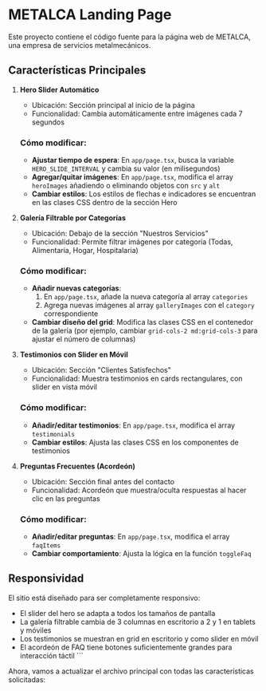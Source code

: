 # METALCA Landing Page

Este proyecto contiene el código fuente para la página web de METALCA, una empresa de servicios metalmecánicos.

## Características Principales

1. **Hero Slider Automático**
   - Ubicación: Sección principal al inicio de la página
   - Funcionalidad: Cambia automáticamente entre imágenes cada 7 segundos
   
   ### Cómo modificar:
   - **Ajustar tiempo de espera**: En `app/page.tsx`, busca la variable `HERO_SLIDE_INTERVAL` y cambia su valor (en milisegundos)
   - **Agregar/quitar imágenes**: En `app/page.tsx`, modifica el array `heroImages` añadiendo o eliminando objetos con `src` y `alt`
   - **Cambiar estilos**: Los estilos de flechas e indicadores se encuentran en las clases CSS dentro de la sección Hero

2. **Galería Filtrable por Categorías**
   - Ubicación: Debajo de la sección "Nuestros Servicios"
   - Funcionalidad: Permite filtrar imágenes por categoría (Todas, Alimentaria, Hogar, Hospitalaria)
   
   ### Cómo modificar:
   - **Añadir nuevas categorías**: 
     1. En `app/page.tsx`, añade la nueva categoría al array `categories`
     2. Agrega nuevas imágenes al array `galleryImages` con el `category` correspondiente
   - **Cambiar diseño del grid**: Modifica las clases CSS en el contenedor de la galería (por ejemplo, cambiar `grid-cols-2 md:grid-cols-3` para ajustar el número de columnas)

3. **Testimonios con Slider en Móvil**
   - Ubicación: Sección "Clientes Satisfechos"
   - Funcionalidad: Muestra testimonios en cards rectangulares, con slider en vista móvil
   
   ### Cómo modificar:
   - **Añadir/editar testimonios**: En `app/page.tsx`, modifica el array `testimonials`
   - **Cambiar estilos**: Ajusta las clases CSS en los componentes de testimonios

4. **Preguntas Frecuentes (Acordeón)**
   - Ubicación: Sección final antes del contacto
   - Funcionalidad: Acordeón que muestra/oculta respuestas al hacer clic en las preguntas
   
   ### Cómo modificar:
   - **Añadir/editar preguntas**: En `app/page.tsx`, modifica el array `faqItems`
   - **Cambiar comportamiento**: Ajusta la lógica en la función `toggleFaq`

## Responsividad

El sitio está diseñado para ser completamente responsivo:
- El slider del hero se adapta a todos los tamaños de pantalla
- La galería filtrable cambia de 3 columnas en escritorio a 2 y 1 en tablets y móviles
- Los testimonios se muestran en grid en escritorio y como slider en móvil
- El acordeón de FAQ tiene botones suficientemente grandes para interacción táctil
\`\`\`

Ahora, vamos a actualizar el archivo principal con todas las características solicitadas:
